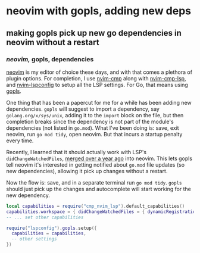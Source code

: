 # neovim with gopls, adding new deps

## making gopls pick up new go dependencies in neovim without a restart

### _neovim,_ gopls, dependencies

[neovim](https://neovim.io/)
is my editor of choice these days, 
and with that comes a plethora of plugin options.
For completion, I use
[nvim-cmp](https://github.com/hrsh7th/nvim-cmp)
along with [nvim-cmp-lsp](https://github.com/hrsh7th/cmp-nvim-lsp),
and [nvim-lspconfig](https://github.com/neovim/nvim-lspconfig)
to setup all the LSP settings.
For Go,
that means using [gopls](https://github.com/golang/tools/blob/master/gopls/README.md).

One thing that has been a papercut for me for a while has been adding new dependencies.
`gopls` will suggest to import a dependency,
say `golang.org/x/sys/unix`, adding it to the `import` block on the file,
but then completion breaks since the dependency is not part of the module's dependencies
(not listed in `go.mod`).
What I've been doing is:
save, exit neovim, run `go mod tidy`, open neovim.
But that incurs a startup penalty every time.

Recently, I learned that it should actually work with LSP's `didChangeWatchedFiles`,
[merged over a year ago](https://github.com/neovim/neovim/issues/16078) into neovim.
This lets gopls tell neovim it's interested in getting notified about `go.mod`
file updates (so new dependencies),
allowing it pick up changes without a restart.

Now the flow is: save, and in a separate terminal run `go mod tidy`.
`gopls` should just pick up the changes and autocomplete will start working for the new dependency.

```lua
local capabilities = require("cmp_nvim_lsp").default_capabilities()
capabilities.workspace = { didChangeWatchedFiles = { dynamicRegistration = true } }
-- ... set other capabilities

require("lspconfig").gopls.setup({
  capabilities = capabilities,
  -- other settings
})
```

